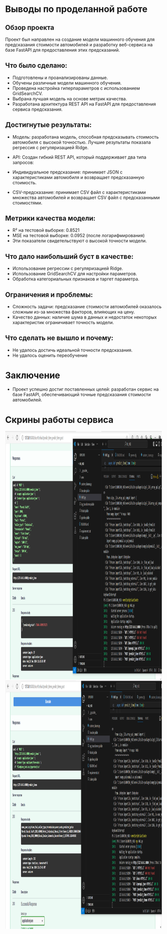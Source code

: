 # Выводы по проделанной работе
## Обзор проекта

Проект был направлен на создание модели машинного обучения для предсказания стоимости автомобилей и разработку веб-сервиса на базе FastAPI для предоставления этих предсказаний.

## Что было сделано:
- Подготовлены и проанализированы данные.
- Обучены различные модели машинного обучения.
- Проведена настройка гиперпараметров с использованием GridSearchCV.
- Выбрана лучшая модель на основе метрик качества.
- Разработана архитектура REST API на FastAPI для предоставления сервиса предсказания.

## Достигнутые результаты:
- Модель: разработана модель, способная предсказывать стоимость автомобиля с высокой точностью. Лучшие результаты показала регрессия с регуляризацией Ridge.

- API: Создан гибкий REST API, который поддерживает два типа запросов:

- Индивидуальное предсказание: принимает JSON с характеристиками автомобиля и возвращает предсказанную стоимость.

- CSV-предсказание: принимает CSV файл с характеристиками множества автомобилей и возвращает CSV файл с предсказанными стоимостями.

## Метрики качества модели:

- R² на тестовой выборке: 0.8521
- MSE на тестовой выборке: 0.0952 (после логарифмирования)
- Эти показатели свидетельствуют о высокой точности модели.

## Что дало наибольший буст в качестве:
- Использование регрессии с регуляризацией Ridge.
- Использование GridSearchCV для настройки параметров.
- Обработка категориальных признаков и таргет параметра.

## Ограничения и проблемы:
- Сложность задачи: предсказание стоимости автомобилей оказалось сложным из-за множества факторов, влияющих на цену.
- Качество данных: наличие шума в данных и недостаток некоторых характеристик ограничивает точность модели.

## Что сделать не вышло и почему:
- Не удалось достичь идеальной точности предсказания.
- Не удалось оценить переобучение

# Заключение
- Проект успешно достиг поставленных целей: разработан сервис на базе FastAPI, обеспечивающий точные предсказания стоимости автомобилей.

# Скрины работы сервиса
<img src="https://github.com/startde/ML_HSE_HW1/blob/main/FastApi_predict_item.png" alt="Predict item" height="800" width="1200">
<img src="https://github.com/startde/ML_HSE_HW1/blob/main/FastApi_predict_items.png" alt="Predict items" height="800" width="1200">
